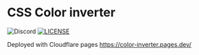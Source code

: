 # CSS Color inverter

![Discord](https://img.shields.io/discord/1270549796742238208?label=Support&logo=discord&style=for-the-badge)
[![LICENSE](https://img.shields.io/badge/LICENSE-MIT-green?style=for-the-badge)](LICENSE)

Deployed with Cloudflare pages
https://color-inverter.pages.dev/
